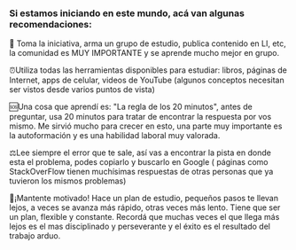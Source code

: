 ### Si estamos iniciando en este mundo, acá van algunas recomendaciones:    

🏴 Toma la iniciativa, arma un grupo de estudio, publica contenido en LI, etc, la comunidad es MUY IMPORTANTE y se aprende mucho mejor en grupo.

⏰Utiliza todas las herramientas disponibles para estudiar: libros, páginas de Internet, apps de celular, videos de YouTube (algunos conceptos necesitan ser vistos desde varios puntos de vista)

🆘Una cosa que aprendí es: "La regla de los 20 minutos", antes de preguntar, usa 20 minutos para tratar de encontrar la respuesta por vos mismo. Me sirvió mucho para crecer en esto, una parte muy importante es la autoformación y es una habilidad laboral muy valorada.

⚖️Lee siempre el error que te sale, así vas a encontrar la pista en donde esta el problema, podes copiarlo y buscarlo en Google ( páginas como StackOverFlow tienen muchísimas respuestas de otras personas que ya tuvieron los mismos problemas)

🍎¡Mantente motivado! Hace un plan de estudio, pequeños pasos te llevan lejos, a veces se avanza más rápido, otras veces más lento. Tiene que ser un plan, flexible y constante. Recordá que muchas veces el que llega más lejos es el mas disciplinado y perseverante y el éxito es el resultado del trabajo arduo.

